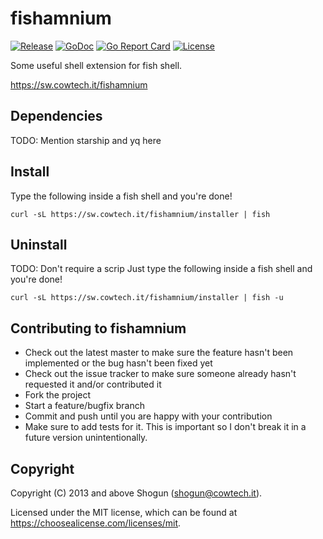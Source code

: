 # fishamnium

[![Release](https://img.shields.io/github/release/ShogunPanda/fishamnium.svg)](https://github.com/ShogunPanda/fishamnium/releases/latest)
[![GoDoc](https://godoc.org/github.com/ShogunPanda/fishamnium?status.svg)](https://godoc.org/github.com/ShogunPanda/fishamnium)
[![Go Report Card](https://goreportcard.com/badge/github.com/ShogunPanda/fishamnium)](https://goreportcard.com/report/github.com/ShogunPanda/fishamnium)
[![License](https://img.shields.io/github/license/ShogunPanda/fishamnium.svg)](https://github.com/ShogunPanda/fishamnium/blob/master/LICENSE.md)

Some useful shell extension for fish shell.

https://sw.cowtech.it/fishamnium

## Dependencies

TODO: Mention starship and yq here

## Install

Type the following inside a fish shell and you're done!

`curl -sL https://sw.cowtech.it/fishamnium/installer | fish`

## Uninstall

TODO: Don't require a scrip
Just type the following inside a fish shell and you're done!

`curl -sL https://sw.cowtech.it/fishamnium/installer | fish -u`

## Contributing to fishamnium

- Check out the latest master to make sure the feature hasn't been implemented or the bug hasn't been fixed yet
- Check out the issue tracker to make sure someone already hasn't requested it and/or contributed it
- Fork the project
- Start a feature/bugfix branch
- Commit and push until you are happy with your contribution
- Make sure to add tests for it. This is important so I don't break it in a future version unintentionally.

## Copyright

Copyright (C) 2013 and above Shogun (shogun@cowtech.it).

Licensed under the MIT license, which can be found at https://choosealicense.com/licenses/mit.
